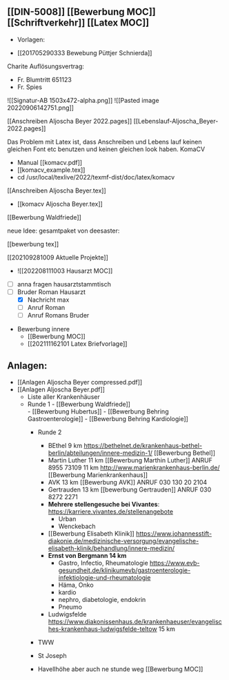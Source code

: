 [[DIN-5008]] [[Bewerbung MOC]] [[Schriftverkehr]] [[Latex MOC]]
- 
- Vorlagen: 

- [[201705290333 Bewebung Püttjer Schnierda]]

Charite Auflösungsvertrag:
- Fr. Blumtritt 651123
- Fr. Spies

![[Signatur-AB 1503x472-alpha.png]]
![[Pasted image 20220906142751.png]]

[[Anschreiben Aljoscha Beyer 2022.pages]]
[[Lebenslauf-Aljoscha_Beyer-2022.pages]]


Das Problem mit Latex ist, dass Anschreiben und Lebens lauf keinen gleichen Font etc benutzen und keinen gleichen look haben. 
KomaCV
- Manual [[komacv.pdf]]
- [[komacv_example.tex]]
- cd /usr/local/texlive/2022/texmf-dist/doc/latex/komacv

[[Anschreiben Aljoscha Beyer.tex]]
- [[komacv Aljoscha Beyer.tex]]

[[Bewerbung Waldfriede]]

neue Idee: gesamtpaket von deesaster:

[[bewerbung tex]]

[[202109281009 Aktuelle Projekte]]

- ![[202208111003 Hausarzt MOC]]
- [ ] anna fragen hausarztstammtisch
- [ ] Bruder Roman Hausarzt
	- [x] Nachricht max
	- [ ] Anruf Roman
	- [ ] Anruf Romans Bruder
- Bewerbung innere
	- [[Bewerbung MOC]]
	- [[202111162101 Latex Briefvorlage]]

## Anlagen:
- [[Anlagen Aljoscha Beyer compressed.pdf]]
- [[Anlagen Aljoscha Beyer.pdf]]
	- Liste aller Krankenhäuser
	- Runde 1
			- [[Bewerbung Waldfriede]]  
			- [[Bewerbung Hubertus]]
			- [[Bewerbung Behring Gastroenterologie]]
			- [[Bewerbung Behring Kardiologie]]
		- Runde 2
			- BEthel 9 km https://bethelnet.de/krankenhaus-bethel-berlin/abteilungen/innere-medizin-1/ [[Bewerbung Bethel]]
			- Martin Luther 11 km [[Bewerbung Marthin Luther]] ANRUF 8955 73109
			11 km  http://www.marienkrankenhaus-berlin.de/ [[Bewerbung Marienkrankenhaus]]
			- AVK 13 km [[Bewerbung AVK]] ANRUF 030 130 20 2104
			- Gertrauden 13 km [[bewerbung Gertrauden]] ANRUF 030 8272 2271
			- **Mehrere stellengesuche bei Vivantes**:  https://karriere.vivantes.de/stellenangebote
				- Urban
				- Wenckebach
			- [[Bewerbung Elisabeth Klinik]] https://www.johannesstift-diakonie.de/medizinische-versorgung/evangelische-elisabeth-klinik/behandlung/innere-medizin/
			- **Ernst von Bergmann 14 km**
				- Gastro, Infectio, Rheumatologie https://www.evb-gesundheit.de/klinikumevb/gastroenterologie-infektiologie-und-rheumatologie
				- Häma, Onko
				- kardio
				- nephro, diabetologie, endokrin
				- Pneumo
			- Ludwigsfelde https://www.diakonissenhaus.de/krankenhaeuser/evangelisches-krankenhaus-ludwigsfelde-teltow 15 km

		- TWW
		- St Joseph
		- Havellhöhe aber auch ne stunde weg
	[[Bewerbung MOC]]
	